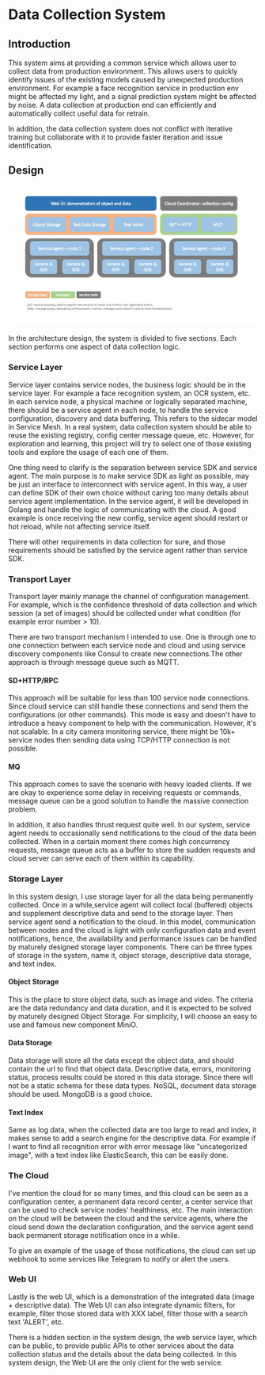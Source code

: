 # Data Collection System
## Introduction
This system aims at providing a common service which allows user to collect data from production environment. This allows users to quickly identify issues of the existing models caused by unexpected production environment. For example a face recognition service in production env might be affected my light, and a signal prediction system might be affected by noise. A data collection at production end can efficiently and automatically collect useful data for retrain.

In addition, the data collection system does not conflict with iterative training but collaborate with it to provide faster iteration and issue identification.
## Design
![system design](./design/system.jpeg)

In the architecture design, the system is divided to five sections. Each section performs one aspect of data collection logic.
### Service Layer
Service layer contains service nodes, the business logic should be in the service layer. For example a face recognition system, an OCR system, etc. In each service node, a physical machine or logically separated machine, there should be a service agent in each node, to handle the service configuration, discovery and data buffering. This refers to the sidecar model in Service Mesh. In a real system, data collection system should be able to reuse the existing registry, config center message queue, etc. However, for exploration and learning, this project will try to select one of those existing tools and explore the usage of each one of them.

One thing need to clarify is the separation between service SDK and service agent. The main purpose is to make service SDK as light as possible, may be just an interface to interconnect with service agent. In this way, a user can define SDK of their own choice without caring too many details about service agent implementation. In the service agent, it will be developed in Golang and handle the logic of communicating with the cloud. A good example is once receiving the new config, service agent should restart or hot reload, while not affecting service itself. 

There will other requirements in data collection for sure, and those requirements should be satisfied by the service agent rather than service SDK.
### Transport Layer
Transport layer mainly manage the channel of configuration management. For example, which is the confidence threshold of data collection and which session (a set of images) should be collected under what condition (for example error number > 10).

There are two transport mechanism I intended to use. One is through one to one connection between each service node and cloud and using service discovery components like Consul to create new connections.The other approach is through message queue such as MQTT.
#### SD+HTTP/RPC
This approach will be suitable for less than 100 service node connections. Since cloud service can still handle these connections and send them the configurations (or other commands). This mode is easy and doesn't have to introduce a heavy component to help with the communication. However, it's not scalable. In a city camera monitoring service, there might be 10k+ service nodes then sending data using TCP/HTTP connection is not possible.
#### MQ
This approach comes to save the scenario with heavy loaded clients. If we are okay to experience some delay in receiving requests or commands, message queue can be a good solution to handle the massive connection problem. 

In addition, it also handles thrust request quite well. In our system, service agent needs to occasionally send notifications to the cloud of the data been collected. When in a certain moment there comes high concurrency requests, message queue acts as a buffer to store the sudden requests and cloud server can serve each of them within its capability.
### Storage Layer
In this system design, I use storage layer for all the data being permanently collected. Once in a while,service agent will collect local (buffered) objects and supplement descriptive data and send to the storage layer. Then service agent send a notification to the cloud. In this model, communication between nodes and the cloud is light with only configuration data and event notifications, hence, the availability and performance issues can be handled by maturely designed storage layer components. There can be three types of storage in the system, name it, object storage, descriptive data storage, and text index.
#### Object Storage
This is the place to store object data, such as image and video. The criteria are the data redundancy and data duration, and it is expected to be solved by maturely designed Object Storage. For simplicity, I will choose an easy to use and famous new component MiniO.
#### Data Storage
Data storage will store all the data except the object data, and should contain the url to find that object data. Descriptive data, errors, monitoring status, process results could be stored in this data storage. Since there will not be a static schema for these data types. NoSQL, document data storage should be used. MongoDB is a good choice.
#### Text Index
Same as log data, when the collected data are too large to read and index, it makes sense to add a search engine for the descriptive data. For example if I want to find all recognition error with error message like "uncategorized image", with a text index like ElasticSearch, this can be easily done.
### The Cloud
I've mention the cloud for so many times, and this cloud can be seen as a configuration center, a permanent data record center, a center service that can be used to check service nodes' healthiness, etc. The main interaction on the cloud will be between the cloud and the service agents, where the cloud send down the declaration configuration, and the service agent send back permanent storage notification once in a while.

To give an example of the usage of those notifications, the cloud can set up webhook to some services like Telegram to notify or alert the users.
### Web UI
Lastly is the web UI, which is a demonstration of the integrated data (image + descriptive data). The Web UI can also integrate dynamic filters, for example, filter those stored data with XXX label, filter those with a search text 'ALERT', etc.

There is a hidden section in the system design, the web service layer, which can be public, to provide public APIs to other services about the data collection status and the details about the data being collected. In this system design, the Web UI are the only client for the web service.
